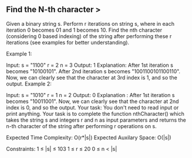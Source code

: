 Find the N-th character  >
-----------------------


Given a binary string s. Perform r iterations on string s, where in each iteration 0 becomes 01 and 1 becomes 10. Find the nth character (considering 0 based indexing) of the string after performing these r iterations (see examples for better understanding).

Example 1:

Input:
s = "1100"
r = 2
n = 3
Output:
1
Explanation: 
After 1st iteration s becomes "10100101".
After 2nd iteration s becomes "1001100101100110".
Now, we can clearly see that the character at 3rd index is 1, and so the output.
Example 2:

Input:
s = "1010"
r = 1
n = 2
Output:
0
Explanation : 
After 1st iteration s becomes "10011001".
Now, we can clearly see that the character at 2nd index is 0, and so the output.
Your task:
You don't need to read input or print anything. Your task is to complete the function nthCharacter() which takes the string s and integers r and n as input parameters and returns the n-th character of the string after performing r operations on s.
 
Expected Time Complexity: O(r*|s|)
Expected Auxilary Space: O(|s|)
 
Constraints:
1 ≤ |s| ≤ 103
1 ≤ r ≤ 20
0 ≤ n < |s|
